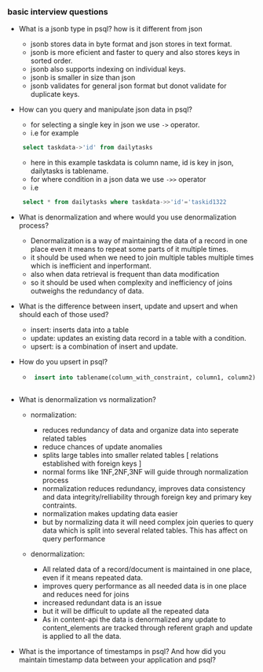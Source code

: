 ### basic interview questions
- What is a jsonb type in psql? how is it different from json
    - jsonb stores data in byte format and json stores in text format. 
    - jsonb is more eficient and faster to query and also stores keys in sorted order. 
    - jsonb also supports indexing on individual keys. 
    - jsonb is smaller in size than json
    - jsonb validates for general json format but donot validate for duplicate keys.
- How can you query and manipulate json data in psql?
    - for selecting a single key in json we use `->` operator.
    - i.e for example 
    ```sql  
     select taskdata->'id' from dailytasks
    ```
    - here in this example taskdata is column name, id is key in json, dailytasks is tablename.
    - for where condition in a json data we use `->>` operator
    - i.e 
    ```sql
     select * from dailytasks where taskdata->>'id'='taskid1322
     ```
- What is denormalization and where would you use denormalization process?
    - Denormalization is a way of maintaining the data of a record in one place even it means to repeat some parts of it multiple times.
    - it should be used when we need to join multiple tables multiple times which is inefficient and inperformant.
    - also when data retrieval is frequent than data modification
    - so it should be used when complexity and inefficiency of joins outweighs the redundancy of data.

- What is the difference between insert, update and upsert and when should each of those used?
    - insert: inserts data into a table 
    - update: updates an existing data record in a table with a condition. 
    - upsert: is a combination of insert and update.  

- How do you upsert in psql?
    -  ```sql
        insert into tablename(column_with_constraint, column1, column2) values(value1, value2, value3) on conflict (column_with_constraint) do update set column1=value1, column2=value2
    ```       

- What is denormalization vs normalization?
    - normalization: 
        - reduces redundancy of data and organize data into seperate related tables
        - reduce chances of update anomalies
        - splits large tables into smaller related tables [ relations established with foreign keys ]
        - normal forms like 1NF,2NF,3NF will guide through normalization process
        - normalization reduces redundancy, improves data consistency and data integrity/relliability through foreign key and primary key contraints.
        - normalization makes updating data easier 
        - but by normalizing data it will need complex join queries to query data which is split into several related tables. This has affect on query performance

    - denormalization: 
        - All related data of a record/document is maintained in one place, even if it means repeated data.   
        - improves query performance as all needed data is in one place and reduces need for joins
        - increased redundant data is an issue
        - but it will be difficult to update all the repeated data
        - As in content-api the data is denormalized any update to content_elements are tracked through referent graph and update is applied to all the data.


- What is the importance of timestamps in psql? And how did you maintain timestamp data between your application and psql?        
